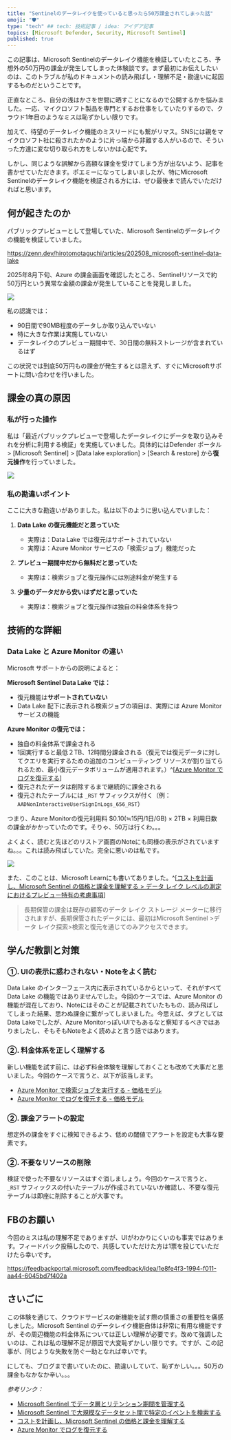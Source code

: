 ```yaml
---
title: "Sentinelのデータレイクを使っていると思ったら50万課金されてしまった話"
emoji: "🛡" 
type: "tech" ## tech: 技術記事 / idea: アイデア記事
topics: [Microsoft Defender, Security, Microsoft Sentinel] 
published: true
---
```


この記事は、Microsoft Sentinelのデータレイク機能を検証していたところ、予想外の50万円の課金が発生してしまった体験談です。まず最初にお伝えしたいのは、このトラブルが私のドキュメントの読み飛ばし・理解不足・勘違いに起因するものだということです。

正直なところ、自分の浅はかさを世間に晒すことになるので公開するかを悩みました。一応、マイクロソフト製品を専門とするお仕事をしていたりするので、クラウド1年目のようなミスは恥ずかしい限りです。

加えて、待望のデータレイク機能のミスリードにも繋がリマス。SNSには親をマイクロソフト社に殺されたかのように片っ端から非難する人がいるので、そういった方達に変な切り取られ方をしないかは心配です。

しかし、同じような誤解から高額な課金を受けてしまう方が出ないよう、記事を書かせていただきます。ポエミーになってしまいましたが、特にMicrosoft Sentinelのデータレイク機能を検証される方には、ぜひ最後まで読んでいただければと思います。

## 何が起きたのか

パブリックプレビューとして登場していた、Microsoft Sentinelのデータレイクの機能を検証していました。

https://zenn.dev/hirotomotaguchi/articles/202508_microsoft-sentinel-data-lake

2025年8月下旬、Azure の課金画面を確認したところ、Sentinelリソースで約50万円という異常な金額の課金が発生していることを発見しました。

![](https://github.com/user-attachments/assets/969c0e07-a9c0-43e3-83e8-1c4fc2d69b7b)

私の認識では：
- 90日間で90MB程度のデータしか取り込んでいない
- 特に大きな作業は実施していない
- データレイクのプレビュー期間中で、30日間の無料ストレージが含まれているはず

この状況では到底50万円もの課金が発生するとは思えず、すぐにMicrosoftサポートに問い合わせを行いました。

## 課金の真の原因

### 私が行った操作

私は「最近パブリックプレビューで登場したデータレイクにデータを取り込みそれを分析に利用する検証」を実施していました。具体的にはDefender ポータル > [Microsoft Sentinel] > [Data lake exploration] > [Search & restore] から**復元操作**を行っていました。

![](https://github.com/user-attachments/assets/fe590368-0820-4286-bed6-0fa963d749d1)

### 私の勘違いポイント

ここに大きな勘違いがありました。私は以下のように思い込んでいました：

1. **Data Lake の復元機能だと思っていた**
   - 実際は：Data Lake では復元はサポートされていない
   - 実際は：Azure Monitor サービスの「検索ジョブ」機能だった

2. **プレビュー期間中だから無料だと思っていた**
   - 実際は：検索ジョブと復元操作には別途料金が発生する

3. **少量のデータだから安いはずだと思っていた**
   - 実際は：検索ジョブと復元操作は独自の料金体系を持つ

## 技術的な詳細

### Data Lake と Azure Monitor の違い

Microsoft サポートからの説明によると：

**Microsoft Sentinel Data Lake では：**
- 復元機能は**サポートされていない**
- Data Lake 配下に表示される検索ジョブの項目は、実際には Azure Monitor サービスの機能

**Azure Monitor の復元では：**
- 独自の料金体系で課金される
- 1回実行すると最低２TB、12時間分課金される（復元では復元データに対してクエリを実行するための追加のコンピューティング リソースが割り当てられるため、最小復元データボリュームが適用されます。）^[[Azure Monitor でログを復元する](https://learn.microsoft.com/ja-jp/azure/azure-monitor/logs/restore?tabs=api-1#restore-data)]
- 復元されたデータは削除するまで継続的に課金される
- 復元されたテーブルには `_RST` サフィックスが付く（例：`AADNonInteractiveUserSignInLogs_656_RST`）

つまり、Azure Monitorの復元利用料 $0.10(≒15円/1日/GB) × 2TB × 利用日数 の課金がかかっていたのです。そりゃ、50万は行くわ。。。

よくよく、読むと先ほどのリストア画面のNoteにも同様の表示がされていますね。。。これは読み飛ばしていた。完全に悪いのは私です。

![](https://github.com/user-attachments/assets/106bd220-3330-4dd3-8c45-27038c524e34)

また、このことは、Microsoft Learnにも書いてありました。^[[コストを計画し、Microsoft Sentinel の価格と課金を理解する > データ レイク レベルの測定におけるプレビュー特有の考慮事項](https://learn.microsoft.com/ja-jp/azure/sentinel/billing?tabs=simplified%2Ccommitment-tiers#preview-specific-considerations-for-data-lake-tier-metering)]

> 長期保管の課金は既存の顧客のデータ レイク ストレージ メーターに移行されますが、長期保管されたデータには、最初はMicrosoft Sentinel >データ レイク探索>検索と復元を通じてのみアクセスできます。

## 学んだ教訓と対策

### ①. UIの表示に惑わされない・Noteをよく読む

Data Lake のインターフェース内に表示されているからといって、それがすべて Data Lake の機能ではありませんでした。今回のケースでは、Azure Monitor の機能が混在しており、Noteにはそのことが記載されていたももの、読み飛ばしてしまった結果、思わぬ課金に繋がってしまいました。今思えば、タブとしてはData Lakeでしたが、Azure MonitorっぽいUIでもあるなと察知するべきではありましたし、そもそもNoteをよく読めよと言う話ではあります。

### ②. 料金体系を正しく理解する

新しい機能を試す前に、は必ず料金体験を理解しておくことも改めて大事だと思いました。今回のケースで言うと、以下が該当します。
- [Azure Monitor で検索ジョブを実行する - 価格モデル](https://learn.microsoft.com/ja-jp/azure/azure-monitor/logs/search-jobs?tabs=portal-1%2Cportal-2#pricing-model)
- [Azure Monitor でログを復元する - 価格モデル](https://learn.microsoft.com/ja-jp/azure/azure-monitor/logs/restore?tabs=api-1#pricing-model)

### ②. 課金アラートの設定

想定外の課金をすぐに検知できるよう、低めの閾値でアラートを設定も大事な要素です。

### ②. 不要なリソースの削除

検証で使った不要なリソースはすぐ消しましょう。今回のケースで言うと、 `_RST` サフィックスの付いたテーブルが作成されていないか確認し、不要な復元テーブルは即座に削除することが大事です。
  
## FBのお願い

今回のミスは私の理解不足でありますが、UIがわかりにくいのも事実ではあります。フィードバック投稿したので、共感していただけた方は1票を投じていただけたら幸いです。

https://feedbackportal.microsoft.com/feedback/idea/1e8fe4f3-1994-f011-aa44-6045bd7f402a

## さいごに

この体験を通じて、クラウドサービスの新機能を試す際の慎重さの重要性を痛感しました。Microsoft Sentinel のデータレイク機能自体は非常に有用な機能ですが、その周辺機能の料金体系については正しい理解が必要です。改めて強調したいのは、これは私の理解不足が原因で大変恥ずかしい限りです。ですが、この記事が、同じような失敗を防ぐ一助となれば幸いです。

にしても、ブログまで書いていたのに、勘違いしていて、恥ずかしい。。。50万の課金もなかなか辛い。。。

*参考リンク：*
- [Microsoft Sentinel でデータ層とリテンション期間を管理する](https://learn.microsoft.com/ja-jp/azure/sentinel/manage-data-overview)
- [Microsoft Sentinel で大規模なデータセット間で特定のイベントを検索する](https://learn.microsoft.com/ja-jp/azure/sentinel/search-jobs?tabs=defender-portal)
- [コストを計画し、Microsoft Sentinel の価格と課金を理解する](https://learn.microsoft.com/ja-jp/azure/sentinel/billing)
- [Azure Monitor でログを復元する](https://learn.microsoft.com/ja-jp/azure/azure-monitor/logs/restore)
